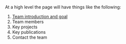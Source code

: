 At a high level the page will have things like the following:

1. [Team introduction and goal](https://github.com/sriram711/pipers/blob/content/about)
2. Team members
3. Key projects 
4. Key publications
5. Contact the team
